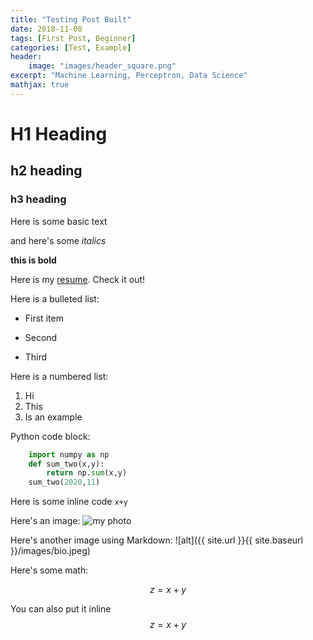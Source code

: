 ```yaml
---
title: "Testing Post Built"
date: 2018-11-08
tags: [First Post, Beginner]
categories: [Test, Example]
header: 
    image: "images/header_square.png"
excerpt: "Machine Learning, Perceptron, Data Science"
mathjax: true
---
```


# H1 Heading

## h2 heading

### h3 heading

Here is some basic text

and here's some *italics*

**this is bold**

Here is my [resume](https://github.com/alubanana/alubanana.github.io/blob/main/resume/Resume_Annan.pdf). Check it out! 

Here is a bulleted list: 
* First item
+ Second
- Third

Here is a numbered list: 
1. Hi
2. This 
3. Is an example

Python code block: 
```python 
    import numpy as np
    def sum_two(x,y):
        return np.sum(x,y)
    sum_two(2020,11)
```

Here is some inline code `x+y`

Here's an image:
<img src="{{ site.url }}{{ site.baseurl }}/images/bio.jpeg" alt="my photo">


Here's another image using Markdown:
![alt]({{ site.url }}{{ site.baseurl }}/images/bio.jpeg)

Here's some math:

$$z=x+y$$

You can also put it inline $$z=x+y$$